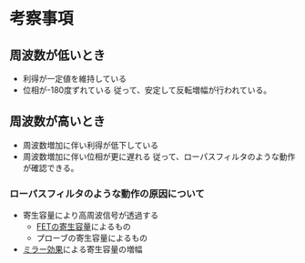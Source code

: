 # 考察事項

## 周波数が低いとき
- 利得が一定値を維持している
- 位相が-180度ずれている
従って、安定して反転増幅が行われている。

## 周波数が高いとき
- 周波数増加に伴い利得が低下している
- 周波数増加に伴い位相が更に遅れる
従って、ローパスフィルタのような動作が確認できる。

### ローパスフィルタのような動作の原因について
- 寄生容量により高周波信号が透過する
    - [FETの寄生容量](http://micro.rohm.com/jp/techweb/knowledge/si/s-si/03-s-si/4873)によるもの
    - プローブの寄生容量によるもの
- [ミラー効果](http://www-nh.scphys.kyoto-u.ac.jp/~enyo/kougi/elec/node40.html)による寄生容量の増幅
